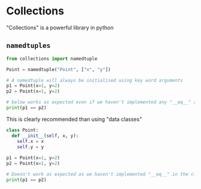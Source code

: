 # Collections

"Collections" is a powerful library in python

## `namedtuples`

```python
from collections import namedtuple

Point = namedtuple("Point", ["x", "y"])

# A namedtuple will always be initialised using key word arguments
p1 = Point(x=1, y=2)
p2 = Point(x=1, y=2)

# below works as expected even if we haven't implemented any "__eq__" as its handled by "namedtuple"
print(p1 == p2)
```

 This is clearly recommended than using "data classes"

```python
class Point:
  def __init__(self, x, y):
    self.x = x
    self.y = y
    
p1 = Point(x=1, y=2)
p2 = Point(x=1, y=2)

# Doesn't work as expected as we haven't implemented "__eq__" in the class "Point"
print(p1 == p2)
```

